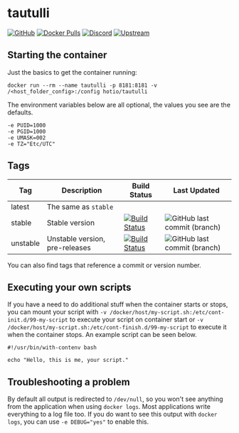# tautulli

[![GitHub](https://img.shields.io/badge/source-github-lightgrey)](https://github.com/hotio/docker-tautulli)
[![Docker Pulls](https://img.shields.io/docker/pulls/hotio/tautulli)](https://hub.docker.com/r/hotio/tautulli)
[![Discord](https://img.shields.io/discord/610068305893523457?color=738ad6&label=discord&logo=discord&logoColor=white)](https://discord.gg/3SnkuKp)
[![Upstream](https://img.shields.io/badge/upstream-project-yellow)](https://github.com/Tautulli/Tautulli)

## Starting the container

Just the basics to get the container running:

```shell
docker run --rm --name tautulli -p 8181:8181 -v /<host_folder_config>:/config hotio/tautulli
```

The environment variables below are all optional, the values you see are the defaults.

```shell
-e PUID=1000
-e PGID=1000
-e UMASK=002
-e TZ="Etc/UTC"
```

## Tags

| Tag      | Description                    | Build Status                                                                                                                                                | Last Updated                                                                                             |
| ---------|--------------------------------|-------------------------------------------------------------------------------------------------------------------------------------------------------------|----------------------------------------------------------------------------------------------------------|
| latest   | The same as `stable`           |                                                                                                                                                             |                                                                                                          |
| stable   | Stable version                 | [![Build Status](https://cloud.drone.io/api/badges/hotio/docker-tautulli/status.svg?ref=refs/heads/stable)](https://cloud.drone.io/hotio/docker-tautulli)   | ![GitHub last commit (branch)](https://img.shields.io/github/last-commit/hotio/docker-tautulli/stable)   |
| unstable | Unstable version, pre-releases | [![Build Status](https://cloud.drone.io/api/badges/hotio/docker-tautulli/status.svg?ref=refs/heads/unstable)](https://cloud.drone.io/hotio/docker-tautulli) | ![GitHub last commit (branch)](https://img.shields.io/github/last-commit/hotio/docker-tautulli/unstable) |

You can also find tags that reference a commit or version number.

## Executing your own scripts

If you have a need to do additional stuff when the container starts or stops, you can mount your script with `-v /docker/host/my-script.sh:/etc/cont-init.d/99-my-script` to execute your script on container start or `-v /docker/host/my-script.sh:/etc/cont-finish.d/99-my-script` to execute it when the container stops. An example script can be seen below.

```shell
#!/usr/bin/with-contenv bash

echo "Hello, this is me, your script."
```

## Troubleshooting a problem

By default all output is redirected to `/dev/null`, so you won't see anything from the application when using `docker logs`. Most applications write everything to a log file too. If you do want to see this output with `docker logs`, you can use `-e DEBUG="yes"` to enable this.
